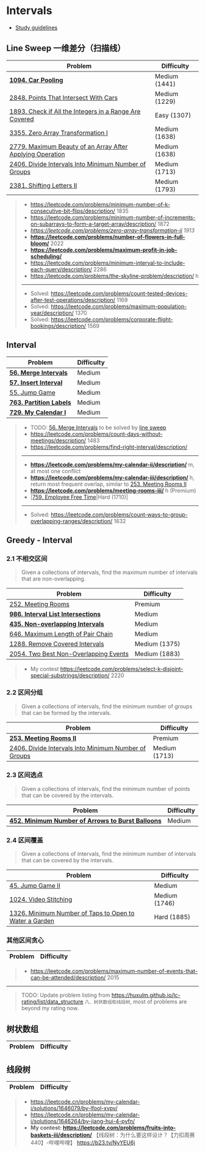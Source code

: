 # Intervals

* [Study guidelines](https://leetcode.com/discuss/study-guide/2166045/)

## Line Sweep 一维差分（扫描线）
| Problem          | Difficulty |
|------------------|------------|
|**[1094. Car Pooling](../leetcode/1094.car-pooling.md)**|Medium (1441)|
|[2848. Points That Intersect With Cars](../leetcode/2848.points-that-intersect-with-cars.md)|Medium (1229)|
|[1893. Check if All the Integers in a Range Are Covered](../leetcode/1893.check-if-all-the-integers-in-a-range-are-covered.md)|Easy (1307)|
|[3355. Zero Array Transformation I](../leetcode/3355.zero-array-transformation-i.md)|Medium (1638)|
|[2779. Maximum Beauty of an Array After Applying Operation](../leetcode/2779.maximum-beauty-of-an-array-after-applying-operation.md)|Medium (1638)|
|[2406. Divide Intervals Into Minimum Number of Groups](../leetcode/2406.divide-intervals-into-minimum-number-of-groups.md)|Medium (1713)|
|[2381. Shifting Letters II](../leetcode/2381.shifting-letters-ii.md)|Medium (1793)|

> * https://leetcode.com/problems/minimum-number-of-k-consecutive-bit-flips/description/ 1835
> * https://leetcode.com/problems/minimum-number-of-increments-on-subarrays-to-form-a-target-array/description/ 1872
> * *https://leetcode.com/problems/zero-array-transformation-ii 1913*
> * **https://leetcode.com/problems/number-of-flowers-in-full-bloom/** 2022
> * **https://leetcode.com/problems/maximum-profit-in-job-scheduling/**
> * https://leetcode.com/problems/minimum-interval-to-include-each-query/description/ 2286
> * https://leetcode.com/problems/the-skyline-problem/description/ h
> ----
> * Solved: https://leetcode.com/problems/count-tested-devices-after-test-operations/description/ 1169
> * Solved: https://leetcode.com/problems/maximum-population-year/description/ 1370
> * Solved: https://leetcode.com/problems/corporate-flight-bookings/description/ 1569

## Interval
| Problem          | Difficulty |
|------------------|------------|
|**[56. Merge Intervals](../leetcode/56.merge-intervals.md)**|Medium|
|**[57. Insert Interval](../leetcode/57.insert-interval.md)**|Medium|
|[55. Jump Game](../leetcode/55.jump-game.md)|Medium|
|**[763. Partition Labels](../leetcode/763.partition-labels.md)**|Medium|
|**[729. My Calendar I](../leetcode/729.my-calendar-i.md)**|Medium|

> * TODO: [56. Merge Intervals](../leetcode/56.merge-intervals.md) to be solved by [line sweep](https://leetcode.com/problems/merge-intervals/submissions/1582918717)
> * https://leetcode.com/problems/count-days-without-meetings/description/ 1483
> * https://leetcode.com/problems/find-right-interval/description/
> ---
> * **https://leetcode.com/problems/my-calendar-ii/description/** m, at most one conflict
> * **https://leetcode.com/problems/my-calendar-iii/description/** h, return most frequent overlap, similar to [253. Meeting Rooms II](../leetcode/253.meeting-rooms-ii.md)
> * **https://leetcode.com/problems/meeting-rooms-iii/** h (Premium)
> * |[759. Employee Free Time](../leetcode/759.employee-free-time.md)|Hard (1710)|
> ----
> * Solved: https://leetcode.com/problems/count-ways-to-group-overlapping-ranges/description/ 1632

## Greedy - Interval
### 2.1 不相交区间

> Given a collections of intervals, find the maximum number of intervals that are non-overlapping.

| Problem          | Difficulty |
|------------------|------------|
|[252. Meeting Rooms](../leetcode/252.meeting-rooms-i.md)|Premium|
|**[986. Interval List Intersections](../leetcode/986.interval-list-intersections.md)**|Medium|
|**[435. Non-overlapping Intervals](../leetcode/435.non-overlapping-intervals.md)**|Medium|
|[646. Maximum Length of Pair Chain](../leetcode/646.maximum-length-of-pair-chain.md)|Medium|
|[1288. Remove Covered Intervals](../leetcode/1288.remove-covered-intervals.md)|Medium (1375)|
|[2054. Two Best Non-Overlapping Events](../leetcode/2054.two-best-non-overlapping-events.md)|Medium (1883)|

> * My contest https://leetcode.com/problems/select-k-disjoint-special-substrings/description/ 2220

### 2.2 区间分组

> Given a collections of intervals, find the minimum number of groups that can be formed by the intervals.

| Problem          | Difficulty |
|------------------|------------|
|**[253. Meeting Rooms II](../leetcode/253.meeting-rooms-ii.md)**|Premium|
|[2406. Divide Intervals Into Minimum Number of Groups](../leetcode/2406.divide-intervals-into-minimum-number-of-groups.md)|Medium (1713)|

### 2.3 区间选点

> Given a collections of intervals, find the minimum number of points that can be covered by the intervals.

| Problem          | Difficulty |
|------------------|------------|
|**[452. Minimum Number of Arrows to Burst Balloons](../leetcode/452.minimum-number-of-arrows-to-burst-balloons.md)**|Medium|

### 2.4 区间覆盖

> Given a collections of intervals, find the minimum number of intervals that can be covered by the intervals.

| Problem          | Difficulty |
|------------------|------------|
|[45. Jump Game II](../leetcode/45.jump-game-ii.md)|Medium|
|[1024. Video Stitching](../leetcode/1024.video-stitching.md)|Medium (1746)|
|[1326. Minimum Number of Taps to Open to Water a Garden](../leetcode/1326.minimum-number-of-taps-to-open-to-water-a-garden.md)|Hard (1885)|

### 其他区间贪心
| Problem          | Difficulty |
|------------------|------------|
> * https://leetcode.com/problems/maximum-number-of-events-that-can-be-attended/description/ 2015

----
> TODO: Update problem listing from https://huxulm.github.io/lc-rating/list/data_structure `八、树状数组和线段树`, most of problems are beyond my rating now.

## 树状数组
| Problem          | Difficulty |
|------------------|------------|
 
## 线段树
| Problem          | Difficulty |
|------------------|------------|

> * https://leetcode.cn/problems/my-calendar-i/solutions/1646079/by-lfool-xvpv/
> * https://leetcode.cn/problems/my-calendar-i/solutions/1646264/by-jiang-hui-4-pyfn/
> * **My contest: https://leetcode.com/problems/fruits-into-baskets-iii/description/** 【线段树：为什么要这样设计？【力扣周赛 440】-哔哩哔哩】 https://b23.tv/NyYEU6j
